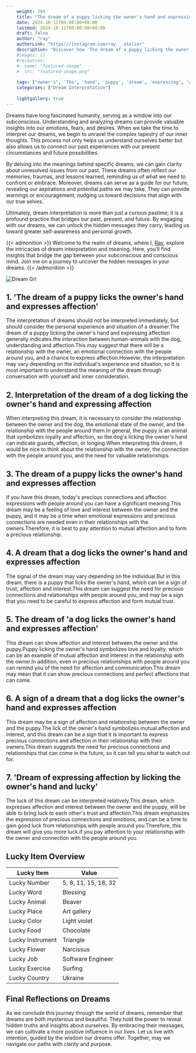 ```yaml
---
    weight: 294
    title: "The dream of a puppy licking the owner's hand and expressing affection"  # Assuming 'title' column exists
    date: 2024-10-11T09:00:00+08:00
    lastmod: 2024-10-11T09:00:00+08:00
    draft: false
    author: "ray"
    authorLink: "https://instagram.com/ray._.atelier"
    description: "Discover how 'The dream of a puppy licking the owner's hand and expressing affection' can interpret your future and uncover its significant meanings in your life."
    #images: []
    #resources:
    #- name: "featured-image"
    #  src: "featured-image.png"
    
    tags: ["owner's", 'The', 'hand', 'puppy', 'dream', 'expressing', 'affection', 'licking']
    categories: ["Dream Interpretation"]
    
    lightgallery: true
---
```

    
Dreams have long fascinated humanity, serving as a window into our subconscious. Understanding and analyzing dreams can provide valuable insights into our emotions, fears, and desires. When we take the time to interpret our dreams, we begin to unravel the complex tapestry of our inner thoughts. This process not only helps us understand ourselves better but also allows us to connect our past experiences with our present circumstances and future possibilities.

By delving into the meanings behind specific dreams, we can gain clarity about unresolved issues from our past. These dreams often reflect our memories, traumas, and lessons learned, reminding us of what we need to confront or embrace. Moreover, dreams can serve as a guide for our future, revealing our aspirations and potential paths we may take. They can provide warnings or encouragement, nudging us toward decisions that align with our true selves.

Ultimately, dream interpretation is more than just a curious pastime; it is a profound practice that bridges our past, present, and future. By engaging with our dreams, we can unlock the hidden messages they carry, leading us toward greater self-awareness and personal growth.

{{< admonition >}}
Welcome to the realm of dreams, where I, [Ray](https://instagram.com/ray._.atelier), explore the intricacies of dream interpretation and meaning. Here, you’ll find insights that bridge the gap between your subconscious and conscious mind. Join me on a journey to uncover the hidden messages in your dreams.
{{< /admonition >}}

![Dream Grl](https://cdn.pixabay.com/photo/2017/11/02/03/35/gothic-2910057_1280.jpg "Dream Grl")

## 1. 'The dream of a puppy licks the owner's hand and expresses affection'
The interpretation of dreams should not be interpreted immediately, but should consider the personal experience and situation of a dreamer.The dream of a puppy licking the owner's hand and expressing affection generally indicates the interaction between human-animals with the dog, understanding and affection.This may suggest that there will be a relationship with the owner, an emotional connection with the people around you, and a chance to express affection.However, the interpretation may vary depending on the individual's experience and situation, so it is most important to understand the meaning of the dream through conversation with yourself and inner consideration.

## 2. Interpretation of the dream of a dog licking the owner's hand and expressing affection
When interpreting this dream, it is necessary to consider the relationship between the owner and the dog, the emotional state of the owner, and the relationship with the people around them.In general, the puppy is an animal that symbolizes loyalty and affection, so the dog's licking the owner's hand can indicate guards, affection, or longing.When interpreting this dream, it would be nice to think about the relationship with the owner, the connection with the people around you, and the need for valuable relationships.

## 3. The dream of a puppy licks the owner's hand and expresses affection
If you have this dream, today's precious connections and affection expressions with people around you can have a significant meaning.This dream may be a feeling of love and interest between the owner and the puppy, and it may be a time when emotional expressions and precious connections are needed even in their relationships with the owners.Therefore, it is best to pay attention to mutual affection and to form a precious relationship.

## 4. A dream that a dog licks the owner's hand and expresses affection
The signal of the dream may vary depending on the individual.But in this dream, there is a puppy that licks the owner's hand, which can be a sign of trust, affection and interest.This dream can suggest the need for precious connections and relationships with people around you, and may be a sign that you need to be careful to express affection and form mutual trust.

## 5. The dream of 'a dog licks the owner's hand and expresses affection'
This dream can show affection and interest between the owner and the puppy.Puppy licking the owner's hand symbolizes love and loyalty, which can be an example of mutual affection and interest in the relationship with the owner.In addition, even in precious relationships with people around you can remind you of the need for affection and communication.This dream may mean that it can show precious connections and perfect affections that can come.

## 6. A sign of a dream that a dog licks the owner's hand and expresses affection
This dream may be a sign of affection and relationship between the owner and the puppy.The lick of the owner's hand symbolizes mutual affection and interest, and this dream can be a sign that it is important to express precious connections and affection in their relationship with their owners.This dream suggests the need for precious connections and relationships that can come in the future, so it can tell you what to watch out for.

## 7. 'Dream of expressing affection by licking the owner's hand and lucky'
The luck of this dream can be interpreted relatively.This dream, which expresses affection and interest between the owner and the puppy, will be able to bring luck to each other's trust and affection.This dream emphasizes the expression of precious connections and emotions, and can be a time to gain good luck from relationships with people around you.Therefore, this dream will give you more luck if you pay attention to your relationship with the owner and connection with the people around you.

## Lucky Item Overview
| Lucky Item          | Value              |
|---------------|--------------------|
| Lucky Number        | 5, 8, 11, 15, 18, 32  |
| Lucky Word          | Blessing |
| Lucky Animal        | Beaver |
| Lucky Place         | Art gallery     |
| Lucky Color         | Light violet     |
| Lucky Food          | Chocolate      |
| Lucky Instrument    | Triangle |
| Lucky Flower        | Narcissus    |
| Lucky Job           | Software Engineer       |
| Lucky Exercise      | Surfing  |
| Lucky Country       | Ukraine    |


##  Final Reflections on Dreams

As we conclude this journey through the world of dreams, remember that dreams are both mysterious and beautiful. They hold the power to reveal hidden truths and insights about ourselves. By embracing their messages, we can cultivate a more positive influence in our lives. Let us live with intention, guided by the wisdom our dreams offer. Together, may we navigate our paths with clarity and purpose.
